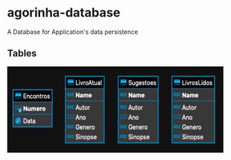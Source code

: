 # agorinha-database
A Database for Application's data persistence

## Tables
<img src="./Diagram.png" width="500" height="200">
